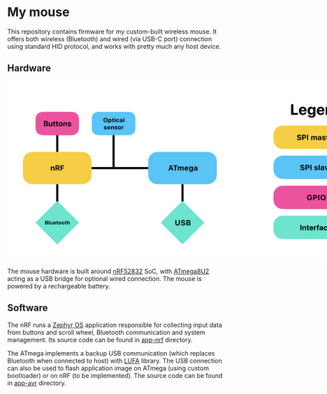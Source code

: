 # My mouse

This repository contains firmware for my custom-built wireless mouse. It offers both wireless (Bluetooth)
and wired (via USB-C port) connection using standard HID protocol, and works with pretty much any host device.

## Hardware

<p align="center">
    <img src="images/hw_diagram_colorful.svg" style="max-width: 60em;">
</p>

The mouse hardware is built around [nRF52832][nRF] SoC, with [ATmega8U2][ATmega] acting as a USB bridge
for optional wired connection. The mouse is powered by a rechargeable battery.

## Software

The nRF runs a [Zephyr OS][zephyr] application responsible for collecting input data from buttons and scroll wheel,
Bluetooth communication and system management. Its source code can be found in [app-nrf](app-nrf) directory.

The ATmega implements a backup USB communication (which replaces Bluetooth when connected to host) with
[LUFA][lufa] library. The USB connection can also be used to flash application image on ATmega (using custom
bootloader) or on nRF (to be implemented). The source code can be found in [app-avr](app-avr) directory.


[nRF]: https://www.nordicsemi.com/Products/nRF52832
[ATmega]: https://www.microchip.com/en-us/product/ATmega8U2
[zephyr]: https://www.zephyrproject.org/
[lufa]: https://github.com/abcminiuser/lufa
